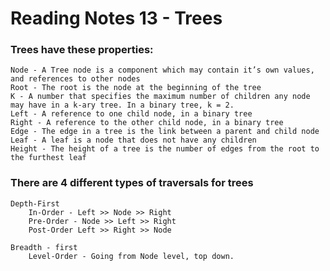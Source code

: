 # Reading Notes 13 - Trees

### Trees have these properties:

    Node - A Tree node is a component which may contain it’s own values, and references to other nodes
    Root - The root is the node at the beginning of the tree
    K - A number that specifies the maximum number of children any node may have in a k-ary tree. In a binary tree, k = 2.
    Left - A reference to one child node, in a binary tree
    Right - A reference to the other child node, in a binary tree
    Edge - The edge in a tree is the link between a parent and child node
    Leaf - A leaf is a node that does not have any children
    Height - The height of a tree is the number of edges from the root to the furthest leaf

### There are 4 different types of traversals for trees
    Depth-First
        In-Order - Left >> Node >> Right 
        Pre-Order - Node >> Left >> Right
        Post-Order Left >> Right >> Node

    Breadth - first
        Level-Order - Going from Node level, top down.



